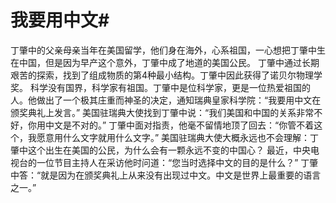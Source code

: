 # 我要用中文#
丁肇中的父亲母亲当年在美国留学，他们身在海外，心系祖国，一心想把丁肇中生在中国，但是因为早产这个意外，丁肇中成了地道的美国公民。
丁肇中通过长期艰苦的探索，找到了组成物质的第4种最小结构。丁肇中因此获得了诺贝尔物理学奖。
科学没有国界，科学家有祖国。丁肇中是位科学家，更是一位热爱祖国的人。他做出了一个极其庄重而神圣的决定，通知瑞典皇家科学院：“我要用中文在颁奖典礼上发言。”
美国驻瑞典大使找到丁肇中说：“我们美国和中国的关系非常不好，你用中文是不对的。”
丁肇中面对指责，他毫不留情地顶了回去：“你管不着这个，我愿意用什么文字就用什么文字。”
美国驻瑞典大使大概永远也不会理解：丁肇中这个出生在美国的公民，为什么会有一颗永远不变的中国心？
最近，中央电视台的一位节目主持人在采访他时问道：“您当时选择中文的目的是什么？”
丁肇中答：“就是因为在颁奖典礼上从来没有出现过中文。中文是世界上最重要的语言之一。”
  